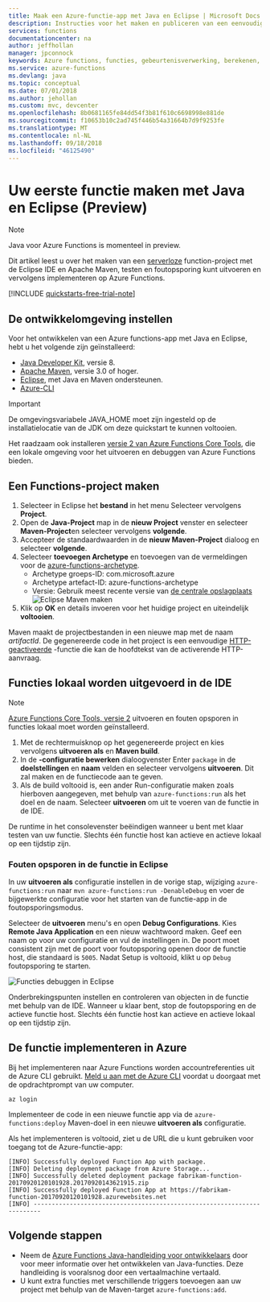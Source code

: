 ```yaml
---
title: Maak een Azure-functie-app met Java en Eclipse | Microsoft Docs
description: Instructies voor het maken en publiceren van een eenvoudige HTTP geactiveerd serverloze app met behulp van Java en Eclipse om een Azure Functions.
services: functions
documentationcenter: na
author: jeffhollan
manager: jpconnock
keywords: Azure functions, functies, gebeurtenisverwerking, berekenen, architectuur zonder server, java
ms.service: azure-functions
ms.devlang: java
ms.topic: conceptual
ms.date: 07/01/2018
ms.author: jehollan
ms.custom: mvc, devcenter
ms.openlocfilehash: 8b0681165fe84dd54f3b81f610c6698998e881de
ms.sourcegitcommit: f10653b10c2ad745f446b54a31664b7d9f9253fe
ms.translationtype: MT
ms.contentlocale: nl-NL
ms.lasthandoff: 09/18/2018
ms.locfileid: "46125490"
---
```

# <a name="create-your-first-function-with-java-and-eclipse-preview"></a>Uw eerste functie maken met Java en Eclipse (Preview)

> [!NOTE] 
> Java voor Azure Functions is momenteel in preview.

Dit artikel leest u over het maken van een [serverloze](https://azure.microsoft.com/overview/serverless-computing/) function-project met de Eclipse IDE en Apache Maven, testen en foutopsporing kunt uitvoeren en vervolgens implementeren op Azure Functions. 

<!-- TODO ![Access a Hello World function from the command line with cURL](media/functions-create-java-maven/hello-azure.png) -->

[!INCLUDE [quickstarts-free-trial-note](../../includes/quickstarts-free-trial-note.md)]

## <a name="set-up-your-development-environment"></a>De ontwikkelomgeving instellen

Voor het ontwikkelen van een Azure functions-app met Java en Eclipse, hebt u het volgende zijn geïnstalleerd:

-  [Java Developer Kit](https://www.azul.com/downloads/zulu/), versie 8.
-  [Apache Maven](https://maven.apache.org), versie 3.0 of hoger.
-  [Eclipse](https://www.eclipse.org/downloads/packages/), met Java en Maven ondersteunen.
-  [Azure-CLI](https://docs.microsoft.com/cli/azure)

> [!IMPORTANT] 
> De omgevingsvariabele JAVA_HOME moet zijn ingesteld op de installatielocatie van de JDK om deze quickstart te kunnen voltooien.

Het raadzaam ook installeren [versie 2 van Azure Functions Core Tools](functions-run-local.md#v2), die een lokale omgeving voor het uitvoeren en debuggen van Azure Functions bieden. 

## <a name="create-a-functions-project"></a>Een Functions-project maken

1. Selecteer in Eclipse het **bestand** in het menu Selecteer vervolgens **Project**. 
1. Open de **Java-Project** map in de **nieuw Project** venster en selecteer **Maven-Project**en selecteer vervolgens **volgende**.
1. Accepteer de standaardwaarden in de **nieuw Maven-Project** dialoog en selecteer **volgende**.
1. Selecteer **toevoegen Archetype** en toevoegen van de vermeldingen voor de [azure-functions-archetype](https://mvnrepository.com/artifact/com.microsoft.azure/azure-functions-archetype).
    - Archetype groeps-ID: com.microsoft.azure
    - Archetype artefact-ID: azure-functions-archetype
    - Versie: Gebruik meest recente versie van [de centrale opslagplaats](https://mvnrepository.com/artifact/com.microsoft.azure/azure-functions-archetype)
    ![Eclipse Maven maken](media/functions-create-first-java-eclipse/functions-create-eclipse.png)  
1. Klik op **OK** en details invoeren voor het huidige project en uiteindelijk **voltooien**.

Maven maakt de projectbestanden in een nieuwe map met de naam _artifactId_. De gegenereerde code in het project is een eenvoudige [HTTP-geactiveerde](/azure/azure-functions/functions-bindings-http-webhook) -functie die kan de hoofdtekst van de activerende HTTP-aanvraag.

## <a name="run-functions-locally-in-the-ide"></a>Functies lokaal worden uitgevoerd in de IDE

> [!NOTE]
> [Azure Functions Core Tools, versie 2](functions-run-local.md#v2) uitvoeren en fouten opsporen in functies lokaal moet worden geïnstalleerd.

1. Met de rechtermuisknop op het gegenereerde project en kies vervolgens **uitvoeren als** en **Maven build**.
1. In de **-configuratie bewerken** dialoogvenster Enter `package` in de **doelstellingen** en **naam** velden en selecteer vervolgens **uitvoeren**. Dit zal maken en de functiecode aan te geven.
1. Als de build voltooid is, een ander Run-configuratie maken zoals hierboven aangegeven, met behulp van `azure-functions:run` als het doel en de naam. Selecteer **uitvoeren** om uit te voeren van de functie in de IDE.

De runtime in het consolevenster beëindigen wanneer u bent met klaar testen van uw functie. Slechts één functie host kan actieve en actieve lokaal op een tijdstip zijn.

### <a name="debug-the-function-in-eclipse"></a>Fouten opsporen in de functie in Eclipse

In uw **uitvoeren als** configuratie instellen in de vorige stap, wijziging `azure-functions:run` naar `mvn azure-functions:run -DenableDebug` en voer de bijgewerkte configuratie voor het starten van de functie-app in de foutopsporingsmodus.

Selecteer de **uitvoeren** menu's en open **Debug Configurations**. Kies **Remote Java Application** en een nieuw wachtwoord maken. Geef een naam op voor uw configuratie en vul de instellingen in. De poort moet consistent zijn met de poort voor foutopsporing openen door de functie host, die standaard is `5005`. Nadat Setup is voltooid, klikt u op `Debug` foutopsporing te starten.

![Functies debuggen in Eclipse](media/functions-create-first-java-eclipse/debug-configuration-eclipse.PNG)

Onderbrekingspunten instellen en controleren van objecten in de functie met behulp van de IDE. Wanneer u klaar bent, stop de foutopsporing en de actieve functie host. Slechts één functie host kan actieve en actieve lokaal op een tijdstip zijn.

## <a name="deploy-the-function-to-azure"></a>De functie implementeren in Azure

Bij het implementeren naar Azure Functions worden accountreferenties uit de Azure CLI gebruikt. [Meld u aan met de Azure CLI](/cli/azure/authenticate-azure-cli?view=azure-cli-latest) voordat u doorgaat met de opdrachtprompt van uw computer.

```azurecli
az login
```

Implementeer de code in een nieuwe functie app via de `azure-functions:deploy` Maven-doel in een nieuwe **uitvoeren als** configuratie.

Als het implementeren is voltooid, ziet u de URL die u kunt gebruiken voor toegang tot de Azure-functie-app:

```output
[INFO] Successfully deployed Function App with package.
[INFO] Deleting deployment package from Azure Storage...
[INFO] Successfully deleted deployment package fabrikam-function-20170920120101928.20170920143621915.zip
[INFO] Successfully deployed Function App at https://fabrikam-function-20170920120101928.azurewebsites.net
[INFO] ------------------------------------------------------------------------
```

## <a name="next-steps"></a>Volgende stappen

- Neem de [Azure Functions Java-handleiding voor ontwikkelaars](functions-reference-java.md) door voor meer informatie over het ontwikkelen van Java-functies. Deze handleiding is vooralsnog door een vertaalmachine vertaald.
- U kunt extra functies met verschillende triggers toevoegen aan uw project met behulp van de Maven-target `azure-functions:add`.
